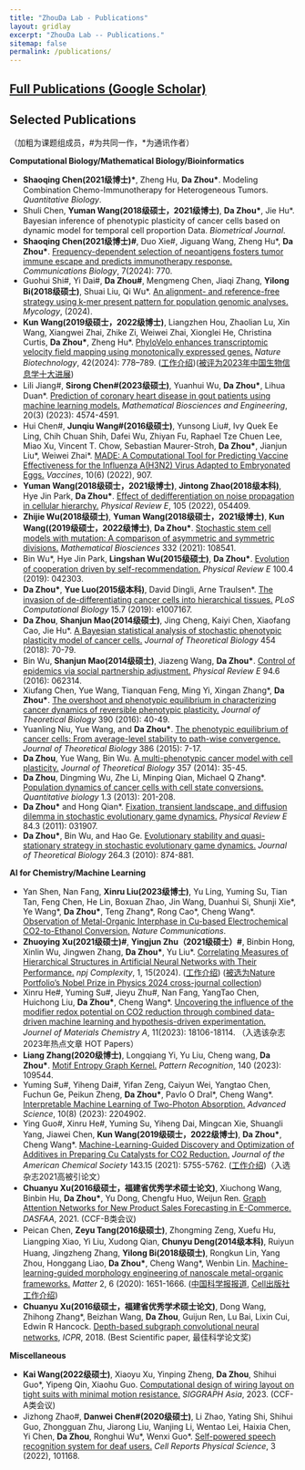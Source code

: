 ```yaml
---
title: "ZhouDa Lab - Publications"
layout: gridlay
excerpt: "ZhouDa Lab -- Publications."
sitemap: false
permalink: /publications/
---
```



## [Full Publications (Google Scholar)](https://scholar.google.com/citations?user=i9YneRcAAAAJ&hl=zh-CN) 

## Selected Publications 
（加粗为课题组成员，\#为共同一作，\*为通讯作者）

**Computational Biology/Mathematical Biology/Bioinformatics**

- **Shaoqing Chen(2021级博士)\***, Zheng Hu, **Da Zhou\***. Modeling Combination Chemo-Immunotherapy for Heterogeneous Tumors. *Quantitative Biology*.
- Shuli Chen, **Yuman Wang(2018级硕士，2021级博士)**, **Da Zhou\***, Jie Hu\*. Bayesian inference of phenotypic plasticity of cancer cells based on dynamic model for temporal cell proportion Data. *Biometrical Journal*.
-  **Shaoqing Chen(2021级博士)\#**, Duo Xie\#, Jiguang Wang, Zheng Hu\*, **Da Zhou\***. [Frequency-dependent selection of neoantigens fosters tumor immune escape and predicts immunotherapy response.](https://www.nature.com/articles/s42003-024-06460-7) *Communications Biology*, 7(2024): 770.
- Guohui Shi\#, Yi Dai#, **Da Zhou\#**, Mengmeng Chen, Jiaqi Zhang, **Yilong Bi(2018级硕士)**, Shuai Liu, Qi Wu\*. [An alignment- and reference-free strategy using k-mer present pattern for population genomic analyses.](https://www.tandfonline.com/doi/citedby/10.1080/21501203.2024.2358868?scroll=top&needAccess=true) *Mycology*, (2024).
- **Kun Wang(2019级硕士，2022级博士)**, Liangzhen Hou, Zhaolian Lu, Xin Wang, Xiangwei Zhai, Zhike Zi, Weiwei Zhai, Xionglei He, Christina Curtis, **Da Zhou\***, Zheng Hu\*. [PhyloVelo enhances transcriptomic velocity field mapping using monotonically expressed genes.](https://www.nature.com/articles/s41587-023-01887-5) *Nature Biotechnology*, 42(2024): 778–789. ([工作介绍](http://isynbio.siat.ac.cn/view.php?id=753))([被评为2023年中国生物信息学十大进展](http://gpb.big.ac.cn/news/1020))
- Lili Jiang\#, **Sirong Chen\#(2023级硕士)**, Yuanhui Wu,  **Da Zhou\***,  Lihua Duan\*.  [Prediction of coronary heart disease in gout patients using machine learning models.](http://www.aimspress.com/article/doi/10.3934/mbe.2023212) *Mathematical Biosciences and Engineering*, 20(3) (2023): 4574-4591.
- Hui Chen\#, **Junqiu Wang\#(2016级硕士)**, Yunsong Liu\#, Ivy Quek Ee Ling, Chih Chuan Shih, Dafei Wu, Zhiyan Fu, Raphael Tze Chuen Lee, Miao Xu, Vincent T. Chow, Sebastian Maurer-Stroh, **Da Zhou\***, Jianjun Liu\*, Weiwei Zhai\*. [MADE: A Computational Tool for Predicting Vaccine Effectiveness for the Influenza A(H3N2) Virus Adapted to Embryonated Eggs.](https://www.mdpi.com/2076-393X/10/6/907) *Vaccines*, 10(6) (2022), 907.
- **Yuman Wang(2018级硕士，2021级博士)**, **Jintong Zhao(2018级本科)**, Hye Jin Park, **Da Zhou\***. [Effect of dedifferentiation on noise propagation in cellular hierarchy.](https://journals.aps.org/pre/abstract/10.1103/PhysRevE.105.054409) *Physical Review E*, 105 (2022), 054409.
- **Zhijie Wu(2018级硕士)**, **Yuman Wang(2018级硕士，2021级博士)**, **Kun Wang((2019级硕士，2022级博士)**, **Da Zhou\***. [Stochastic stem cell models with mutation: A comparison of asymmetric and symmetric divisions.](https://www.sciencedirect.com/science/article/abs/pii/S0025556421000031) *Mathematical Biosciences* 332 (2021): 108541.
- Bin Wu\*, Hye Jin Park, **Lingshan Wu(2015级硕士)**, **Da Zhou\***. [Evolution of cooperation driven by self-recommendation.](https://journals.aps.org/pre/abstract/10.1103/PhysRevE.100.042303) *Physical Review E* 100.4 (2019): 042303.
- **Da Zhou\***, **Yue Luo(2015级本科)**, David Dingli, Arne Traulsen\*. [The invasion of de-differentiating cancer cells into hierarchical tissues.](https://journals.plos.org/ploscompbiol/article?id=10.1371/journal.pcbi.1007167) *PLoS Computational Biology* 15.7 (2019): e1007167.
- **Da Zhou**, **Shanjun Mao(2014级硕士)**, Jing Cheng, Kaiyi Chen, Xiaofang Cao, Jie Hu\*. [A Bayesian statistical analysis of stochastic phenotypic plasticity model of cancer cells.](https://www.sciencedirect.com/science/article/abs/pii/S0022519318302789) *Journal of Theoretical Biology* 454 (2018): 70-79.
- Bin Wu, **Shanjun Mao(2014级硕士)**, Jiazeng Wang, **Da Zhou\***. [Control of epidemics via social partnership adjustment.](https://journals.aps.org/pre/abstract/10.1103/PhysRevE.94.062314) *Physical Review E* 94.6 (2016): 062314.
- Xiufang Chen, Yue Wang, Tianquan Feng, Ming Yi, Xingan Zhang\*, **Da Zhou\***. [The overshoot and phenotypic equilibrium in characterizing cancer dynamics of reversible phenotypic plasticity.](https://www.sciencedirect.com/science/article/abs/pii/S0022519315005512) *Journal of Theoretical Biology* 390 (2016): 40-49.
- Yuanling Niu, Yue Wang, and **Da Zhou\***. [The phenotypic equilibrium of cancer cells: From average-level stability to path-wise convergence.](https://www.sciencedirect.com/science/article/abs/pii/S0022519315004300) *Journal of Theoretical Biology* 386 (2015): 7-17.
- **Da Zhou**, Yue Wang, Bin Wu. [A multi-phenotypic cancer model with cell plasticity.](https://www.sciencedirect.com/science/article/abs/pii/S0022519314002732) *Journal of Theoretical Biology* 357 (2014): 35-45.
- **Da Zhou**, Dingming Wu, Zhe Li, Minping Qian, Michael Q Zhang\*. [Population dynamics of cancer cells with cell state conversions.](https://link.springer.com/article/10.1007/s40484-013-0014-2) *Quantitative biology* 1.3 (2013): 201-208.
- **Da Zhou\*** and Hong Qian\*. [Fixation, transient landscape, and diffusion dilemma in stochastic evolutionary game dynamics.](https://journals.aps.org/pre/abstract/10.1103/PhysRevE.84.031907) *Physical Review E* 84.3 (2011): 031907.
- **Da Zhou\***, Bin Wu, and Hao Ge. [Evolutionary stability and quasi-stationary strategy in stochastic evolutionary game dynamics.](https://www.sciencedirect.com/science/article/pii/S0022519310001414) *Journal of Theoretical Biology* 264.3 (2010): 874-881.

**AI for Chemistry/Machine Learning**

- Yan Shen, Nan Fang, **Xinru Liu(2023级博士)**, Yu Ling, Yuming Su, Tian Tan, Feng Chen, He Lin, Boxuan Zhao, Jin Wang, Duanhui Si, Shunji Xie\*, Ye Wang\*, **Da Zhou\***, Teng Zhang\*, Rong Cao\*, Cheng Wang\*. [Observation of Metal-Organic Interphase in Cu-based Electrochemical CO2-to-Ethanol Conversion.](https://www.nature.com/articles/s41467-025-57221-x) *Nature Communications*.
- **Zhuoying Xu(2021级硕士)\#**, **Yingjun Zhu（2021级硕士）\#**, Binbin Hong, Xinlin Wu, Jingwen Zhang, **Da Zhou\***, Yu Liu\*. [Correlating Measures of Hierarchical Structures in Artificial Neural Networks with Their Performance.](https://www.nature.com/articles/s44260-024-00015-x) *npj Complexity*, 1, 15(2024). ([工作介绍](https://mp.weixin.qq.com/s/Onzq5t2Rptly4z270DviZw)) ([被选为Nature Portfolio’s Nobel Prize in Physics 2024 cross-journal collection](https://www.nature.com/collections/ehbjaifcgc))
- Xinru He\#, Yuming Su\#, Jieyu Zhu\#, Nan Fang, YangTao Chen, Huichong Liu, **Da Zhou\***, Cheng Wang\*. [Uncovering the influence of the modifier redox potential on CO2 reduction through combined data-driven machine learning and hypothesis-driven experimentation.](https://doi.org/10.1039/D3TA03115B) 	*Journel of Materials Chemistry A*, 11(2023): 18106-18114. （入选该杂志2023年热点文章 HOT Papers）
- **Liang Zhang(2020级博士)**, Longqiang Yi, Yu Liu, Cheng wang, **Da Zhou\***. [Motif Entropy Graph Kernel.](https://www.sciencedirect.com/science/article/abs/pii/S0031320323002443) *Pattern Recognition*, 140 (2023): 109544. 
- Yuming Su\#, Yiheng Dai\#, Yifan Zeng, Caiyun Wei, Yangtao Chen, Fuchun Ge, Peikun Zheng, **Da Zhou\***, Pavlo O Dral\*, Cheng Wang\*. [Interpretable Machine Learning of Two-Photon Absorption.](https://onlinelibrary.wiley.com/doi/full/10.1002/advs.202204902) *Advanced Science*, 10(8) (2023): 2204902.
- Ying Guo\#, Xinru He\#, Yuming Su, Yiheng Dai, Mingcan Xie, Shuangli Yang, Jiawei Chen, **Kun Wang(2019级硕士，2022级博士)**, **Da Zhou\***, Cheng Wang\*. [Machine-Learning-Guided Discovery and Optimization of Additives in Preparing Cu Catalysts for CO2 Reduction.](https://pubs.acs.org/doi/abs/10.1021/jacs.1c00339) *Journal of the American Chemical Society* 143.15 (2021): 5755-5762. ([工作介绍](https://chem.xmu.edu.cn/info/1274/10577.htm))（入选杂志2021高被引论文）
- **Chuanyu Xu(2016级硕士，福建省优秀学术硕士论文)**, Xiuchong Wang, Binbin Hu, **Da Zhou\***, Yu Dong, Chengfu Huo, Weijun Ren. [Graph Attention Networks for New Product Sales Forecasting in E-Commerce.](https://link.springer.com/chapter/10.1007/978-3-030-73200-4_39) *DASFAA*, 2021. (CCF-B类会议)
- Peican Chen, **Zeyu Tang(2016级硕士)**, Zhongming Zeng, Xuefu Hu, Liangping Xiao, Yi Liu, Xudong Qian, **Chunyu Deng(2014级本科)**, Ruiyun Huang, Jingzheng Zhang, **Yilong Bi(2018级硕士)**, Rongkun Lin, Yang Zhou, Honggang Liao, **Da Zhou\***, Cheng Wang\*, Wenbin Lin. [Machine-learning-guided morphology engineering of nanoscale metal-organic frameworks.](https://www.sciencedirect.com/science/article/pii/S2590238520301922) *Matter* 2, 6 (2020): 1651-1666. ([中国科学报报道](https://news.sciencenet.cn/sbhtmlnews/2020/5/355293.shtm?id=355293), [Cell出版社工作介绍](https://mp.weixin.qq.com/s/VFH-kJrAujdVaLbGi-vp7Q))
- **Chuanyu Xu(2016级硕士，福建省优秀学术硕士论文)**, Dong Wang, Zhihong Zhang\*, Beizhan Wang, **Da Zhou**, Guijun Ren, Lu Bai, Lixin Cui, Edwin R Hancock. [Depth-based subgraph convolutional neural networks](https://ieeexplore.ieee.org/abstract/document/8545090/), *ICPR*, 2018. (Best Scientific paper, 最佳科学论文奖)


**Miscellaneous** 

- **Kai Wang(2022级硕士)**, Xiaoyu Xu, Yinping Zheng, **Da Zhou**, Shihui Guo\*, Yipeng Qin, Xiaohu Guo. [Computational design of wiring layout on tight suits with minimal motion resistance.](https://dl.acm.org/doi/abs/10.1145/3610548.3618200) *SIGGRAPH Asia*, 2023. (CCF-A类会议)
- Jizhong Zhao\#, **Danwei Chen\#(2020级硕士)**, Li Zhao, Yating Shi, Shihui Guo, Zhongguan Zhu, Jiarong Liu, Wanjing Li, Wentao Lei, Haixia Chen, Yi Chen, **Da Zhou**, Ronghui Wu\*, Wenxi Guo\*. [Self-powered speech recognition system for deaf users.](https://www.sciencedirect.com/science/article/pii/S2666386422004799) *Cell Reports Physical Science*, 3 (2022), 101168.



